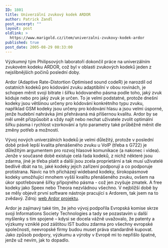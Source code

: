 ```yaml
---
ID: 1801
title: Univerzální zvukový kodek ARDOR
author: Patrick Zandl
post_excerpt: ""
layout: post
oldlink: >
  https://www.marigold.cz/item/univerzalni-zvukovy-kodek-ardor
published: true
post_date: 2005-08-29 08:33:00
---
```

<p>Výzkumný tým Philipsových laboratoří dokončil práce na univerzálním zvukovém kodeku ARDOR, což byl v oblasti zvukových kodeků jeden z nejslibnějších počinů poslední doby. </p>

<p>Ardor (Adaptive Rate-Distortion Optimised sound codeR) je narozdíl od ostatních kodeků pro kódování zvuku adaptibilní v obou rovinách, je schopen měnit svoji bitrate i šířku kódovaného pásma podle toho, jaký zvuk kóduje nebo pro jaký zvuk je určen. To je velmi podstatné, protože dnešní kodeky jsou většinou určeny pro kódování konkrétního typu zvuku, například GSM kodeky jsou určeny pro kódování hlasu a jsou velmi úsporné, jenže hudební nahrávka jimi přehrávaná má příšernou kvalitu. Ardor by se měl umět přizpůsobit a vždy najít nebo nechat uživatele zvolit optimální šířku pásma i rychlost vzorkování a tyto parametry také průběžně měnit dle změny potřeb a možností. </p>

<p>Vývoj nových univerzálních kodeků je velmi důležitý, protože v poslední době právě lepší kvalita přenášeného zvuku u VoIP (třeba s G722) je důležitým argumentem pro rozvoj hlasové komunikace (a nakonec i videa). Jenže v současné době existuje celá řada kodeků, z nichž některé jsou zdarma, jiné je třeba platit a další jsou zcela proprietární a tak musí uživatelé bedlivě dbát na to, jaké kodeky jejich zařízení podporují a co podporuje protistrana. Navíc na trh přicházejí wideband kodeky, širokopásmové kodeky umožňující mnohem vyšší kvalitu přenášeného zvuku, ovšem na úkor spotřebované šířky přípojného pásma - což jen zvyšuje zmatek. A free kodeky jako Speex nebo Theora nezvládnou všechno. V nejbližší době by se měly objevit první software nástroje pracující s Ardorem, tak jsem na to zvědavý. Zdroj: <a href="http://www.hitech-projects.com/euprojects/ardor/">web Ardor projektu</a>.</p>

<p>Ardor je zajímavý také tím, že jeho vývoj podpořila  Evropská komise skrze svoji Informations Society Technologies a tady se pozastavím u další myšlenky s tím spojené – kdysi se docela vážně uvažovalo, že patenty a výzkumy vzniklé pod záštitou IST budou zdarma pro všechny evropské společnosti, neevropské firmy budou muset práva standardně kupovat. Jako způsob podpory, výzkumu a výroby v Evropě mi to nepřišlo špatné, jenže už nevím, jak to dopadlo.
</p>
